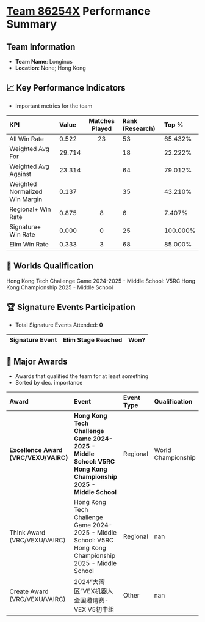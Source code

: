 # [Team 86254X](https://https://www.robotevents.com/teams/V5RC/86254X) Performance Summary

##  Team Information
- **Team Name**: Longinus
- **Location**: None; Hong Kong

## 📈 Key Performance Indicators
- Important metrics for the team

| KPI | Value | Matches Played | Rank (Research) | Top % |
|:---|:-----|:--------------:|:----|:-----|
| All Win Rate | 0.522 | 23 | 53 | 65.432% |
| Weighted Avg For | 29.714 |  | 18 | 22.222% |
| Weighted Avg Against | 23.314 |  | 64 | 79.012% |
| Weighted Normalized Win Margin | 0.137 |  | 35 | 43.210% |
| Regional+ Win Rate | 0.875 | 8 | 6 | 7.407% |
| Signature+ Win Rate | 0.000 | 0 | 25 | 100.000% |
| Elim Win Rate | 0.333 | 3 | 68 | 85.000% |


## 🎯 Worlds Qualification
Hong Kong Tech Challenge Game 2024-2025 - Middle School: V5RC Hong Kong Championship 2025 - Middle School

## 🏆 Signature Events Participation
- Total Signature Events Attended: **0**

| Signature Event | Elim Stage Reached | Won? |
|:----------------|:-------------------|:----|


## 🥇 Major Awards
- Awards that qualified the team for at least something
- Sorted by dec. importance

| Award | Event | Event Type | Qualification |
|:------|:------|:-----------|:--------------|
| **Excellence Award (VRC/VEXU/VAIRC)** | **Hong Kong Tech Challenge Game 2024-2025 - Middle School: V5RC Hong Kong Championship 2025 - Middle School** | Regional | World Championship |
| Think Award (VRC/VEXU/VAIRC) | Hong Kong Tech Challenge Game 2024-2025 - Middle School: V5RC Hong Kong Championship 2025 - Middle School | Regional | nan |
| Create Award (VRC/VEXU/VAIRC) | 2024“大湾区”VEX机器人全国邀请赛-VEX V5初中组 | Other | nan |

